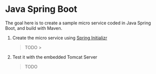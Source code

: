 # Java Spring Boot

The goal here is to create a sample micro service coded in Java Spring Boot, and build with Maven.

1. Create the micro service using [Spring Initializr](https://start.spring.io/)
    >TODO
                                                                                   >
1. Test it with the embedded Tomcat Server
    >TODO